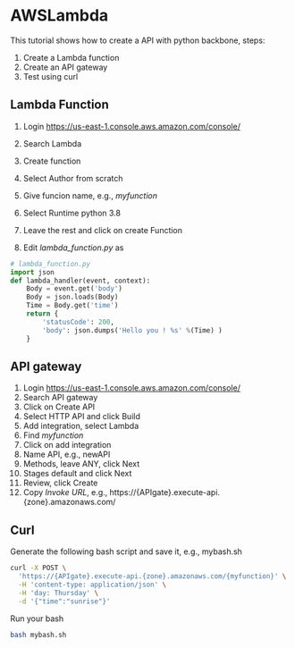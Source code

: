 # AWSLambda

This tutorial shows how to create a API with python backbone, steps:
1. Create a Lambda function
2. Create an API gateway
3. Test using curl

## Lambda Function
1. Login https://us-east-1.console.aws.amazon.com/console/
2. Search Lambda
3. Create function
4. Select Author from scratch
5. Give funcion name, e.g., _myfunction_
6. Select Runtime python 3.8
7. Leave the rest and click on create Function

8. Edit _lambda_function.py_ as
```python
# lambda_function.py
import json
def lambda_handler(event, context):
    Body = event.get('body')
    Body = json.loads(Body)
    Time = Body.get('time')
    return {
        'statusCode': 200,
        'body': json.dumps('Hello you ! %s' %(Time) )
    }
```

## API gateway
1. Login https://us-east-1.console.aws.amazon.com/console/
2. Search API gateway
3. Click on Create API
4. Select HTTP API and click Build
5. Add integration, select Lambda
6. Find _myfunction_
7. Click on add integration
8. Name API, e.g., newAPI
9. Methods, leave ANY, click Next
10. Stages default and click Next
11. Review, click Create
12. Copy *Invoke URL*, e.g., https://{APIgate}.execute-api.{zone}.amazonaws.com/

## Curl
Generate the following bash script and save it, e.g., mybash.sh
```bash
curl -X POST \
  'https://{APIgate}.execute-api.{zone}.amazonaws.com/{myfunction}' \
  -H 'content-type: application/json' \
  -H 'day: Thursday' \
  -d '{"time":"sunrise"}' 
```
Run your bash
```bash
bash mybash.sh
```

